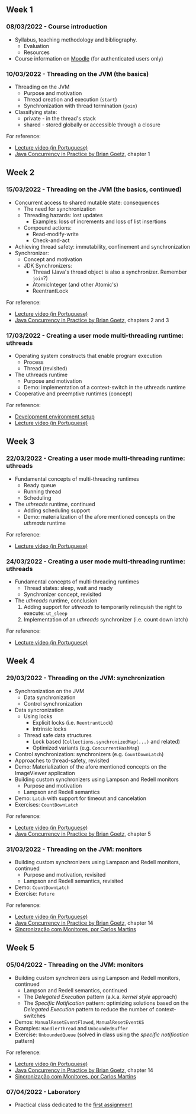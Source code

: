
## Week 1
### 08/03/2022 - Course introduction
* Syllabus, teaching methodology and bibliography.
  * Evaluation
  * Resources
* Course information on [Moodle](https://2122moodle.isel.pt/course/view.php?id=5377) (for authenticated users only)

### 10/03/2022 - Threading on the JVM (the basics)
* Threading on the JVM
  * Purpose and motivation
  * Thread creation and execution (`start`)
  * Synchronization with thread termination (`join`)
* Classifying state: 
  * private - in the thread's stack
  * shared - stored globally or accessible through a closure   

For reference: 
  * [Lecture video (in Portuguese)](https://www.youtube.com/watch?v=7THFvoKf7jk&list=PL8XxoCaL3dBgPaKjgP87uSmKZ1MsIZ4rr)
  * [Java Concurrency in Practice by Brian Goetz](https://jcip.net/), chapter 1


## Week 2
### 15/03/2022 - Threading on the JVM (the basics, continued)
* Concurrent access to shared mutable state: consequences
  * The need for synchronization
  * Threading hazards: lost updates
    * Examples: loss of increments and loss of list insertions 
  * Compound actions:
    * Read-modify-write
    * Check-and-act 
* Achieving thread safety: immutability, confinement and synchronization
* Synchronizer:
  * Concept and motivation
  * JDK Synchronizers:
    * Thread (Java's thread object is also a synchronizer. Remember `join`?)
    * AtomicInteger (and other Atomic's)
    * ReentrantLock
  
For reference: 
  * [Lecture video (in Portuguese)](https://www.youtube.com/watch?v=nEjw2HzKQ3I&list=PL8XxoCaL3dBgPaKjgP87uSmKZ1MsIZ4rr&index=3)
  * [Java Concurrency in Practice by Brian Goetz](https://jcip.net/), chapters 2 and 3


### 17/03/2022 - Creating a user mode multi-threading runtime: uthreads
* Operating system constructs that enable program execution
  * Process
  * Thread (revisited)
* The uthreads runtime
  * Purpose and motivation
  * Demo: implementation of a context-switch in the uthreads runtime
* Cooperative and preemptive runtimes (concept)

For reference:
  * [Development environment setup](https://code.visualstudio.com/docs/remote/containers)
  * [Lecture video (in Portuguese)](https://www.youtube.com/watch?v=xDNrqbCHvis&list=PL8XxoCaL3dBgPaKjgP87uSmKZ1MsIZ4rr&index=4)

## Week 3   
### 22/03/2022 - Creating a user mode multi-threading runtime: uthreads
* Fundamental concepts of multi-threading runtimes
  * Ready queue
  * Running thread
  * Scheduling
* The _uthreads_ runtime, continued
  * Adding scheduling support
  * Demo: materialization of the afore mentioned concepts on the _uthreads_ runtime

For reference:
  * [Lecture video (in Portuguese)](https://www.youtube.com/watch?v=TfM1yRf56-Q&list=PL8XxoCaL3dBgPaKjgP87uSmKZ1MsIZ4rr&index=4)

### 24/03/2022 - Creating a user mode multi-threading runtime: uthreads
* Fundamental concepts of multi-threading runtimes
  * Thread states: sleep, wait and ready
  * Synchronizer concept, revisited
* The _uthreads_ runtime, conclusion
  1. Adding support for _uthreads_ to temporarily relinquish the right to execute: `ut_sleep`
  2. Implementation of an _uthreads_ synchronizer (i.e. count down latch)

For reference:
  * [Lecture video (in Portuguese)](https://www.youtube.com/watch?v=Hn51QKdZoRU&list=PL8XxoCaL3dBgPaKjgP87uSmKZ1MsIZ4rr&index=5)

## Week 4   
### 29/03/2022 - Threading on the JVM: synchronization
* Synchronization on the JVM
  * Data synchronization
  * Control synchronization
* Data syncronization 
  * Using locks
    * Explicit locks (i.e. `ReentrantLock`)
    * Intrinsic locks
  * Thread safe data structures
    * Lock based (`Collections.synchronizedMap(...)` and related)
    * Optimized variants (e.g. `ConcurrentHashMap`)
* Control synchronization: synchronizers (e.g. `CountDownLatch`)
* Approaches to thread-safety, revisited
* Demo: Materialization of the afore mentioned concepts on the ImageViewer application
* Building custom synchronizers using Lampson and Redell monitors
  * Purpose and motivation
  * Lampson and Redell semantics
* Demo: `Latch` with support for timeout and cancelation
* Exercises: `CountDownLatch`

For reference:
  * [Lecture video (in Portuguese)](https://www.youtube.com/watch?v=mIH_vGd7klY&list=PL8XxoCaL3dBgPaKjgP87uSmKZ1MsIZ4rr&index=6)
  * [Java Concurrency in Practice by Brian Goetz](https://jcip.net/), chapter 5    

### 31/03/2022 - Threading on the JVM: monitors
* Building custom synchronizers using Lampson and Redell monitors, continued
  * Purpose and motivation, revisited
  * Lampson and Redell semantics, revisited
* Demo: `CountDownLatch`
* Exercise: `Future`

For reference:
  * [Lecture video (in Portuguese)](https://www.youtube.com/watch?v=O6sSa0asEQI&list=PL8XxoCaL3dBgPaKjgP87uSmKZ1MsIZ4rr&index=7)
  * [Java Concurrency in Practice by Brian Goetz](https://jcip.net/), chapter 14
  * [Sincronização com Monitores, por Carlos Martins](../docs/Synchronization_3rd.pdf)

## Week 5   
### 05/04/2022 - Threading on the JVM: monitors
* Building custom synchronizers using Lampson and Redell monitors, continued
  * Lampson and Redell semantics, continued
  * The _Delegated Execution_ pattern (a.k.a. _kernel style_ approach)
  * The _Specific Notification_ pattern: optimizing solutions based on the _Delegated Execution_ pattern to reduce the number of context-switches
* Demos: `ManualResetEventFlawed`, `ManualResetEventKS`
* Examples: `HandlerThread` and `UnboundedBuffer`
* Exercise: `UnboundedQueue` (solved in class using the _specific notification_ pattern)

For reference:
  * [Lecture video (in Portuguese)](https://www.youtube.com/watch?v=-SMpgXR3lwI&list=PL8XxoCaL3dBgPaKjgP87uSmKZ1MsIZ4rr&index=8)
  * [Java Concurrency in Practice by Brian Goetz](https://jcip.net/), chapter 14
  * [Sincronização com Monitores, por Carlos Martins](../docs/Synchronization_3rd.pdf)

### 07/04/2022 - Laboratory
* Practical class dedicated to the [first assignment](../docs/assignments/PC_s2122v_SE1.pdf)


